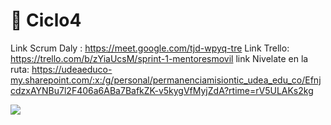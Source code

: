 # :iphone: Ciclo4
Link Scrum Daly : https://meet.google.com/tjd-wpyq-tre
Link Trello: https://trello.com/b/zYiaUcsM/sprint-1-mentoresmovil
link Nivelate en la ruta: https://udeaeduco-my.sharepoint.com/:x:/g/personal/permanenciamisiontic_udea_edu_co/EfnjcdzxAYNBu7l2F406a6ABa7BafkZK-v5kygVfMyjZdA?rtime=rV5ULAKs2kg

![](https://img2.freepng.es/20180920/lq/kisspng-android-mobile-app-development-mobile-phones-appli-1-ampquot-5ba417fa76fbc6.1549461715374806984874.jpg)


